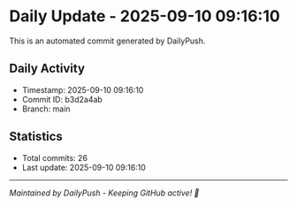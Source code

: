 # Daily Update - 2025-09-10 09:16:10

This is an automated commit generated by DailyPush.

## Daily Activity
- Timestamp: 2025-09-10 09:16:10
- Commit ID: b3d2a4ab
- Branch: main

## Statistics
- Total commits: 26
- Last update: 2025-09-10 09:16:10

---
*Maintained by DailyPush - Keeping GitHub active! 🚀*
